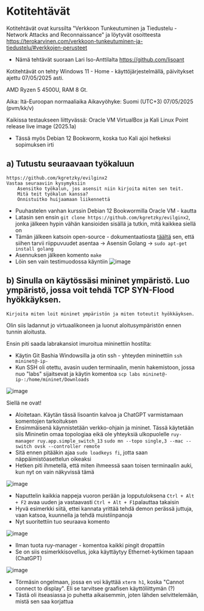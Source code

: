 # Kotitehtävät 

Kotitehtävät ovat kurssilta "Verkkoon Tunkeutuminen ja Tiedustelu - Network Attacks and Reconnaissance" ja löytyvät osoitteesta https://terokarvinen.com/verkkoon-tunkeutuminen-ja-tiedustelu/#verkkojen-perusteet 

- Nämä tehtävät suoraan Lari Iso-Anttilalta https://github.com/lisoant

Kotitehtävät on tehty Windows 11 - Home - käyttöjärjestelmällä, päivitykset ajettu 07/05/2025 asti.

AMD Ryzen 5 4500U, RAM 8 Gt.

Aika: Itä-Euroopan normaaliaika Aikavyöhyke: Suomi (UTC+3) 07/05/2025 (pvm/kk/v)

Kaikissa testaukseen liittyvässä: Oracle VM VirtualBox ja Kali Linux Point release live image (2025.1a)
- Tässä myös Debian 12 Bookworm, koska tuo Kali ajoi hetkeksi sopimuksen irti

## a) Tutustu seuraavaan työkaluun

    https://github.com/kgretzky/evilginx2
    Vastaa seuraaviin kysymyksiin
        Asensitko työkalun, jos asensit niin kirjoita miten sen teit.
        Mitä teit työkalun kanssa?
        Onnistuitko huijaamaan liikennettä
- Puuhastelen vanhan kurssin Debian 12 Bookwormilla Oracle VM - kautta
-  Latasin sen ensin ```git clone https://github.com/kgretzky/evilginx2```, jonka jälkeen hypin vähän kansioiden sisällä ja tutkin, mitä kaikkea siellä on
- Tämän jälkeen katsoin open-source - dokumentaatiosta [täältä](https://help.evilginx.com/community) sen, että siihen tarvii riippuvuudet asentaa -> Asensin Golang -> ```sudo apt-get install golang```
- Asennuksen jälkeen komento ```make```
- Löin sen vain testimuodossa käyntiin ![image](https://github.com/user-attachments/assets/5136616d-9cd9-461d-97f8-eb538f3a06d7)


## b) Sinulla on käytössäsi mininet ympäristö. Luo ympäristö, jossa voit tehdä TCP SYN-Flood hyökkäyksen.

    Kirjoita miten loit mininet ympäristön ja miten toteutit hyökkäyksen.
Olin siis ladannut jo virtuaalikoneen ja luonut aloitusympäristön ennen tunnin aloitusta.


Ensin piti saada labrakansiot imuroitua mininettiin hostilta:
- Käytin Git Bashia Windowsilla ja otin ssh - yhteyden mininettiin ```ssh mininet@-ip-```
- Kun SSH oli otettu, avasin uuden terminaalin, menin hakemistoon, jossa nuo "labs" sijaitsevat ja käytin komentoa ```scp labs mininet@-ip-:/home/mininet/Downloads```

![image](https://github.com/user-attachments/assets/f82b5b24-b3bb-4005-8937-e9415007def0)

Siellä ne ovat!

- Aloitetaan. Käytän tässä lisoantin kalvoa ja ChatGPT varmistamaan komentojen tarkoituksen
- Ensimmäisenä käynnistetään verkko-ohjain ja mininet. Tässä käytetään siis Mininetin omaa topologiaa eikä ole yhteyksiä ulkopuolelle ```ruy-manager ruy.app.simple_switch_13``` ```sudo mn --topo single,3 --mac --switch ovsk --controller remote```
- Sitä ennen pitääkin ajaa ```sudo loadkeys fi```, jotta saan näppäimistöasettelun oikeaksi
- Hetken piti ihmetellä, että miten ihmeessä saan toisen terminaalin auki, kun nyt on vain näkyvissä tämä

![image](https://github.com/user-attachments/assets/a061233c-723d-4595-b723-7c668798a574)

- Naputtelin kaikkia nappeja vuoron perään ja lopputuloksena ```Ctrl + Alt + F2``` avaa uuden ja vastaavasti ```Ctrl + Alt + F1```palauttaa takaisin
- Hyvä esimerkki siitä, ettei kannata yrittää tehdä demon perässä juttuja, vaan katsoa, kuunnella ja tehdä muistiinpanoja
- Nyt suoritettiin tuo seuraava komento

![image](https://github.com/user-attachments/assets/b4d54c31-54f0-40da-adf2-806047682eb3)

- Ilman tuota ruy-manager - komentoa kaikki pingit dropattiin
- Se on siis esimerkkisovellus, joka käyttäytyy Ethernet-kytkimen tapaan (ChatGPT)

![image](https://github.com/user-attachments/assets/e7ae362e-72bd-413f-8ebe-e948eba1a8ed)

- Törmäsin ongelmaan, jossa en voi käyttää ```xterm h1```, koska "Cannot connect to display". Eli se tarvitsee graafisen käyttöliittymän (?)
- Tästä oli itseasiassa jo puhetta aikaisemmin, joten lähden selvittelemään, mistä sen saa korjattua


